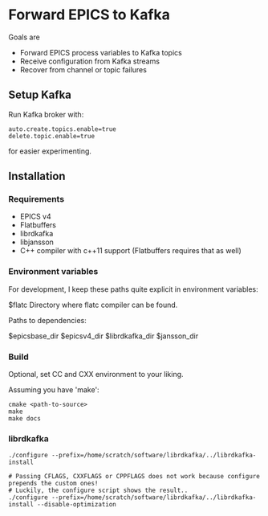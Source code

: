 # Forward EPICS to Kafka

Goals are

- Forward EPICS process variables to Kafka topics
- Receive configuration from Kafka streams
- Recover from channel or topic failures

## Setup Kafka

Run Kafka broker with:
```
auto.create.topics.enable=true
delete.topic.enable=true
```

for easier experimenting.


## Installation

### Requirements

- EPICS v4
- Flatbuffers
- librdkafka
- libjansson
- C++ compiler with c++11 support (Flatbuffers requires that as well)


### Environment variables

For development, I keep these paths quite explicit in environment variables:

$flatc Directory where flatc compiler can be found.

Paths to dependencies:

$epicsbase_dir
$epicsv4_dir
$librdkafka_dir
$jansson_dir




### Build

Optional, set CC and CXX environment to your liking.

Assuming you have 'make':

```
cmake <path-to-source>
make
make docs
```

### librdkafka

```
./configure --prefix=/home/scratch/software/librdkafka/../librdkafka-install

# Passing CFLAGS, CXXFLAGS or CPPFLAGS does not work because configure prepends the custom ones!
# Luckily, the configure script shows the result..
./configure --prefix=/home/scratch/software/librdkafka/../librdkafka-install --disable-optimization
```
